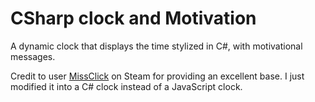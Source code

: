 # CSharp clock and Motivation
A dynamic clock that displays the time stylized in C#, with motivational messages.

Credit to user [MissClick](https://steamcommunity.com/id/Wolf_Alpha_ZA) on Steam for providing an excellent base. I just modified it into a C# clock instead of a JavaScript clock.
